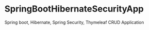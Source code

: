 # SpringBootHibernateSecurityApp
Spring boot, Hibernate, Spring Security, Thymeleaf CRUD Application
